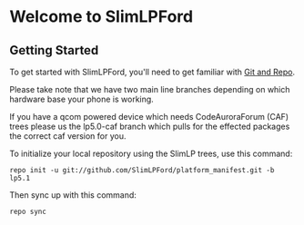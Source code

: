 Welcome to SlimLPFord
===================


Getting Started
---------------

To get started with SlimLPFord, you'll need to get familiar with
[Git and Repo](http://source.android.com/download/using-repo).

Please take note that we have two main line branches depending on
which hardware base your phone is working.

If you have a qcom powered device which needs CodeAuroraForum (CAF)
trees please us the lp5.0-caf branch which pulls for the effected packages
the correct caf version for you.

To initialize your local repository using the SlimLP trees, use this command:


	repo init -u git://github.com/SlimLPFord/platform_manifest.git -b lp5.1



Then sync up with this command:

	repo sync

